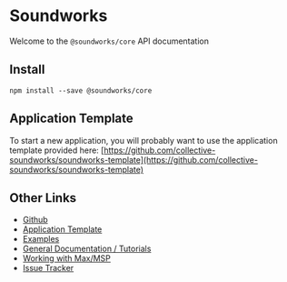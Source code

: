 # Soundworks

Welcome to the `@soundworks/core` API documentation

## Install

```
npm install --save @soundworks/core
```

## Application Template

To start a new application, you will probably want to use the application template provided here:
[https://github.com/collective-soundworks/soundworks-template](https://github.com/collective-soundworks/soundworks-template)

## Other Links

- [Github](https://github.com/collective-soundworks)
- [Application Template](https://github.com/collective-soundworks/soundworks-template)
- [Examples](https://github.com/collective-soundworks/soundworks-examples)
- [General Documentation / Tutorials](http://collective-soundworks.github.io/)
- [Working with Max/MSP](https://github.com/collective-soundworks/soundworks-max)
- [Issue Tracker](https://github.com/collective-soundworks/soundworks/issues)
